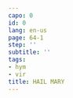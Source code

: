 ```yaml
---
capo: 0
id: 0
lang: en-us
page: 64-1
step: ''
subtitle: ''
tags:
- hym
- vir
title: HAIL MARY
---
```

